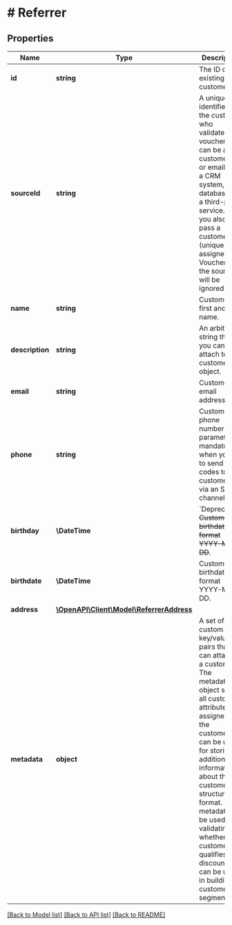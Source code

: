 # # Referrer

## Properties

Name | Type | Description | Notes
------------ | ------------- | ------------- | -------------
**id** | **string** | The ID of an existing customer. | [optional]
**sourceId** | **string** | A unique identifier of the customer who validates a voucher. It can be a customer ID or email from a CRM system, database, or a third-party service. If you also pass a customer ID (unique ID assigned by Voucherify), the source ID will be ignored. | [optional]
**name** | **string** | Customer&#39;s first and last name. | [optional]
**description** | **string** | An arbitrary string that you can attach to a customer object. | [optional]
**email** | **string** | Customer&#39;s email address. | [optional]
**phone** | **string** | Customer&#39;s phone number. This parameter is mandatory when you try to send out codes to customers via an SMS channel. | [optional]
**birthday** | **\DateTime** | &#x60;Deprecated&#x60;. ~~Customer&#39;s birthdate; format YYYY-MM-DD~~. | [optional]
**birthdate** | **\DateTime** | Customer&#39;s birthdate; format YYYY-MM-DD. | [optional]
**address** | [**\OpenAPI\Client\Model\ReferrerAddress**](ReferrerAddress.md) |  | [optional]
**metadata** | **object** | A set of custom key/value pairs that you can attach to a customer. The metadata object stores all custom attributes assigned to the customer. It can be useful for storing additional information about the customer in a structured format. This metadata can be used for validating whether the customer qualifies for a discount or it can be used in building customer segments. | [optional]

[[Back to Model list]](../../README.md#models) [[Back to API list]](../../README.md#endpoints) [[Back to README]](../../README.md)

